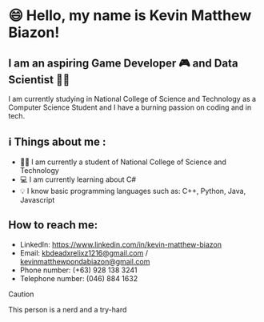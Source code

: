# 😄 Hello, my name is **Kevin Matthew Biazon**!

## I am an aspiring Game Developer 🎮 and Data Scientist 🧑‍🔬
I am currently studying in National College of Science and Technology as a Computer Science Student and I have a burning passion on coding and in tech.

## ℹ Things about me :
+ 🧑‍🎓 I am currently a student of National College of Science and Technology 
+ 💻 I am currently learning about C#
+ 💡 I know basic programming languages such as: C++, Python, Java, Javascript

## How to reach me:
+ LinkedIn: https://www.linkedin.com/in/kevin-matthew-biazon
+ Email: kbdeadxrelixz1216@gmail.com / kevinmatthewpondabiazon@gmail.com
+ Phone number: (+63) 928 138 3241
+ Telephone number: (046) 884 1632


> [!CAUTION]
> This person is a nerd and a try-hard
